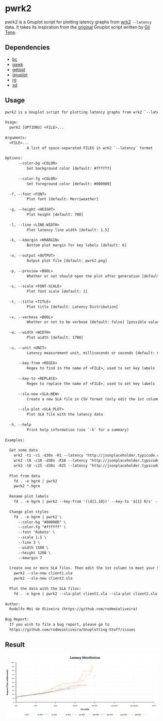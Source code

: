 # pwrk2

pwrk2 is a Gnuplot script for plotting latency graphs from [wrk2](https://github.com/giltene/wrk2) `--latency` data.
It takes its inspiration from the [original](https://github.com/HdrHistogram/HdrHistogram/blob/master/gnuplotExample/make_percentile_plot)
Gnuplot script written by [Gil Tene](https://github.com/giltene).

## Dependencies

  - [bc](https://linux.die.net/man/1/bc)
  - [gawk](https://www.gnu.org/software/gawk/)
  - [getopt](https://man7.org/linux/man-pages/man3/getopt.3.html)
  - [gnuplot](http://www.gnuplot.info/)
  - [rg](https://github.com/BurntSushi/ripgrep)
  - [sd](https://github.com/chmln/sd)

## Usage

```txt
pwrk2 is a Gnuplot script for plotting latency graphs from wrk2 `--latency` data.

Usage:
  pwrk2 [OPTIONS] <FILE>...

Arguments:
  <FILE>...
          A list of space-separated FILES in wrk2 `--latency` format

Options:
      --color-bg <COLOR>
          Set background color [default: #ffffff]

      --color-fg <COLOR>
          Set foreground color [default: #000000]

  -f, --font <FONT>
          Plot font [default: Merriweather]

  -g, --height <HEIGHT>
          Plot height [default: 700]

  -l, --line <LINE-WIDTH>
          Plot latency line width [default: 1.5]

  -k, --kmargin <KMARGIN>
          Bottom plot margin for key labels [default: 6]

  -o, --output <OUTPUT>
          Output plot file [default: pwrk2.png]

  -p, --preview <BOOL>
          Whether or not should open the plot after generation [default: true] [possible values: true, false]

  -s, --scale <FONT-SCALE>
          Plot font scale [default: 1]

  -t, --title <TITLE>
          Plot title [default: Latency Distribution]

  -v, --verbose <BOOL>
          Whether or not to be verbose [default: false] [possible values: true, false]

  -w, --width <WIDTH>
          Plot width [default: 1700]

  -u, --unit <UNIT>
          Latency measurement unit, milliseconds or seconds [default: ms] [possible values: ms, s]

      --key-from <REGEX>
          Regex to find in the name of <FILE>, used to set key labels

      --key-to <REPLACE>
          Regex to replace the name of <FILE>, used to set key labels

      --sla-new <SLA-NEW>
          Create a new SLA file in CSV format (only edit the 1st column value) [unit measurement: ms]

      --sla-plot <SLA_PLOT>
          Plot SLA file with the latency data

  -h, --help
          Print help information (use `-h` for a summary)

Examples:

  Get some data
    wrk2 -t1 -c1 -d30s -R1 --latency "http://jsonplaceholder.typicode.com/todos/1" | tee 1.hgrm
    wrk2 -t8 -c10 -d30s -R10 --latency "http://jsonplaceholder.typicode.com/todos/1" | tee 10.hgrm
    wrk2 -t8 -c25 -d30s -R25 --latency "http://jsonplaceholder.typicode.com/todos/1" | tee 25.hgrm

  Plot from data
    fd . -e hgrm | pwrk2
    pwrk2 *.hgrm

  Rename plot labels
    fd . -e hgrm | pwrk2 --key-from '(\d{1,10})' --key-to '${1} R/s' --output data/plot/pwrk2.png

  Change plot styles
    fd . -e hgrm | pwrk2 \
      --color-bg "#000000" \
      --color-fg "#ffffff" \
      --font 'Roboto' \
      --scale 1.5 \
      --line 3 \
      --width 1500 \
      --height 1200 \
      --kmargin 7

  Create one or more SLA files. Then edit the 1st column to meet your SLA requirements:
    pwrk2 --sla-new client1.sla
    pwrk2 --sla-new client2.sla

  Plot the data with the SLA files:
    fd . -e hgrm | pwrk2 --sla-plot client1.sla --sla-plot client2.sla

Author:
  Rodolfo Mói de Oliveira (https://github.com/rodmoioliveira)

Bug Report:
  If you wish to file a bug report, please go to
  https://github.com/rodmoioliveira/Gnuplotting-Stuff/issues
```

## Result

<p align="center">
  <img src="https://raw.githubusercontent.com/rodmoioliveira/Gnuplotting-Stuff/main/wrk2/data/plot/pwrk2.png">
</p>

